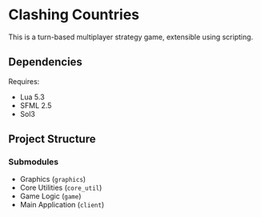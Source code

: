 # Clashing Countries

This is a turn-based multiplayer strategy game, extensible using scripting.

## Dependencies

Requires:
- Lua 5.3
- SFML 2.5
- Sol3

## Project Structure

### Submodules
- Graphics (`graphics`)
- Core Utilities (`core_util`)
- Game Logic (`game`)
- Main Application (`client`)
